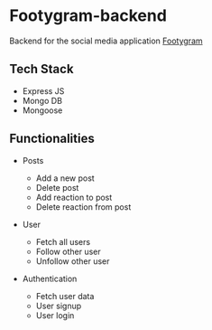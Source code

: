 # Footygram-backend
Backend for the social media application [Footygram](https://github.com/RajYeola/Footygram)

## Tech Stack
- Express JS
- Mongo DB
- Mongoose

## Functionalities
- Posts
  - Add a new post
  - Delete post
  - Add reaction to post
  - Delete reaction from post

- User
  - Fetch all users
  - Follow other user
  - Unfollow other user
 
 - Authentication
   - Fetch user data
   - User signup
   - User login
